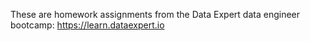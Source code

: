 These are homework assignments from the Data Expert data engineer bootcamp: https://learn.dataexpert.io